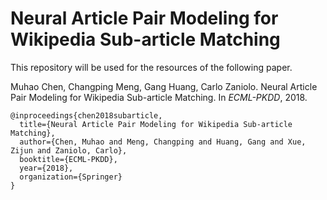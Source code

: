 # Neural Article Pair Modeling for Wikipedia Sub-article Matching

This repository will be used for the resources of the following paper.

Muhao Chen, Changping Meng, Gang Huang, Carlo Zaniolo. Neural Article Pair Modeling for Wikipedia Sub-article Matching. In *ECML-PKDD*, 2018.

    @inproceedings{chen2018subarticle,
	  title={Neural Article Pair Modeling for Wikipedia Sub-article Matching},
	  author={Chen, Muhao and Meng, Changping and Huang, Gang and Xue, Zijun and Zaniolo, Carlo},
	  booktitle={ECML-PKDD},
	  year={2018},
	  organization={Springer}
	}
